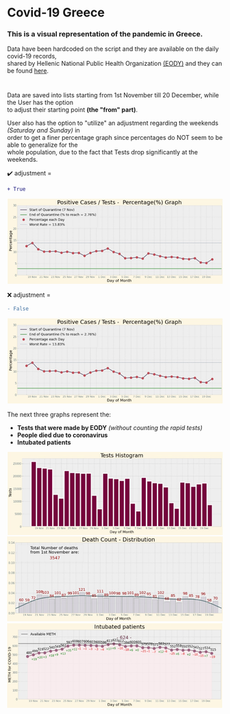 # Covid-19 Greece

### **This is a visual representation of the pandemic in Greece.**<br/>
Data have been hardcoded on the script and they are available on the daily covid-19 records,<br/>
shared by Hellenic National Public Health Organization [(EODY)](https://eody.gov.gr/) and they can be found [here](https://eody.gov.gr/epidimiologika-statistika-dedomena/ektheseis-covid-19/).

#
Data are saved into lists starting from 1st November till 20 December, while the User has the option<br/> 
to adjust their starting point **(the "from" part)**.

User also has the option to "utilize" an adjustment regarding the weekends *(Saturday and Sunday)* in<br/>
order to get a finer percentage graph since percentages do NOT seem to be able to generalize for the<br/> 
whole population, due to the fact that Tests drop significantly at the weekends. 

:heavy_check_mark: adjustment = 
```diff 
+ True 
```
![Image](/images/Percentage_graph.jpg)

:x: adjustment =
```diff 
- False 
```
![Image](/images/Percentage_graph.jpg)

The next three graphs represent the: 
- **Tests that were made by EODY** *(without counting the rapid tests)* 
- **People died due to coronavirus**
- **Intubated patients**

![Image](/images/Tests.jpg)
![Image](/images/Deaths.jpg)
![Image](/images/Intubated_patients.jpg)
